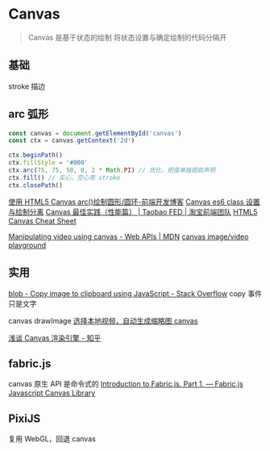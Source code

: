# Canvas

> Canvas 是基于状态的绘制 将状态设置与确定绘制的代码分隔开

## 基础

stroke 描边

## arc 弧形

```js
const canvas = document.getElementById('canvas')
const ctx = canvas.getContext('2d')

ctx.beginPath()
ctx.fillStyle = '#000'
ctx.arc(75, 75, 50, 0, 2 * Math.PI) // 优化，把值单独提前声明
ctx.fill() // 实心，空心用 stroke
ctx.closePath()
```

[使用 HTML5 Canvas arc()绘制圆形/圆环-前端开发博客](http://caibaojian.com/html5-canvas-arc.html)
[Canvas es6 class 设置与绘制分离](https://codepen.io/jobsboris27/pen/rOzwLw/?editors=0010)
[Canvas 最佳实践（性能篇） | Taobao FED | 淘宝前端团队](http://taobaofed.org/blog/2016/02/22/canvas-performance/index.html)
[HTML5 Canvas Cheat Sheet](http://cheatsheetworld.com/programming/html5-canvas-cheat-sheet/)

[Manipulating video using canvas - Web APIs | MDN](https://developer.mozilla.org/en-US/docs/Web/API/Canvas_API/Manipulating_video_using_canvas)
[canvas image/video playground](https://codepen.io/cyio/pen/JjXKmEQ?editors=1011)

## 实用
[blob - Copy image to clipboard using JavaScript - Stack Overflow](https://stackoverflow.com/questions/60400589/copy-image-to-clipboard-using-javascript)
copy 事件只是文字

canvas drawImage
[选择本地视频，自动生成缩略图 canvas](https://codepen.io/cyio/pen/QWNvvjX?editors=1011)

[浅谈 Canvas 渲染引擎 - 知乎](https://zhuanlan.zhihu.com/p/608415829)

## fabric.js

canvas 原生 API 是命令式的
[Introduction to Fabric.js. Part 1. — Fabric.js Javascript Canvas Library](http://fabricjs.com/fabric-intro-part-1#why_fabric)

## PixiJS

复用 WebGL，回退 canvas
